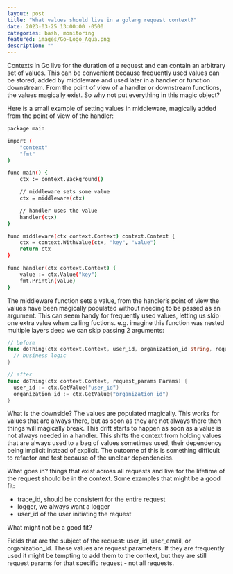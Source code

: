 ```yaml
---
layout: post
title: "What values should live in a golang request context?"
date: 2023-03-25 13:00:00 -0500
categories: bash, monitoring
featured: images/Go-Logo_Aqua.png
description: ""
---
```


Contexts in Go live for the duration of a request and can contain an arbitrary set of values. This can be convenient because frequently used values can be stored, added by middleware and used later in a handler or function downstream. From the point of view of a handler or downstream functions, the values magically exist. So why not put everything in this magic object?

Here is a small example of setting values in middleware, magically added from the point of view of the handler:

```bash
package main

import (
	"context"
	"fmt"
)

func main() {
	ctx := context.Background()

	// middleware sets some value
	ctx = middleware(ctx)

	// handler uses the value
	handler(ctx)
}

func middleware(ctx context.Context) context.Context {
	ctx = context.WithValue(ctx, "key", "value")
	return ctx
}

func handler(ctx context.Context) {
	value := ctx.Value("key")
	fmt.Println(value)
}
```

The middleware function sets a value, from the handler’s point of view the values have been magically populated without needing to be passed as an argument. This can seem handy for frequently used values, letting us skip one extra value when calling fuctions. e.g. imagine this function was nested multiple layers deep we can skip passing 2 arguments:

```go
// before
func doThing(ctx context.Context, user_id, organization_id string, request_params Params) {
  // business logic
}

// after
func doThing(ctx context.Context, request_params Params) {
  user_id := ctx.GetValue("user_id")
  organization_id := ctx.GetValue("organization_id")
}
```

What is the downside? The values are populated magically. This works for values that are always there, but as soon as they are not always there then things will magically break. This drift starts to happen as soon as a value is not always needed in a handler. This shifts the context from holding values that are always used to a bag of values sometimes used, their dependency being implicit instead of explicit. The outcome of this is something difficult to refactor and test because of the unclear dependencies.

What goes in? things that exist across all requests and live for the lifetime of the request should be in the context. Some examples that might be a good fit:

- trace_id, should be consistent for the entire request
- logger, we always want a logger
- user_id of the user initiating the request

What might not be a good fit?

Fields that are the subject of the request: user_id, user_email, or organization_id. These values are request parameters. If they are frequently used it might be tempting to add them to the context, but they are still request params for that specific request - not all requests.